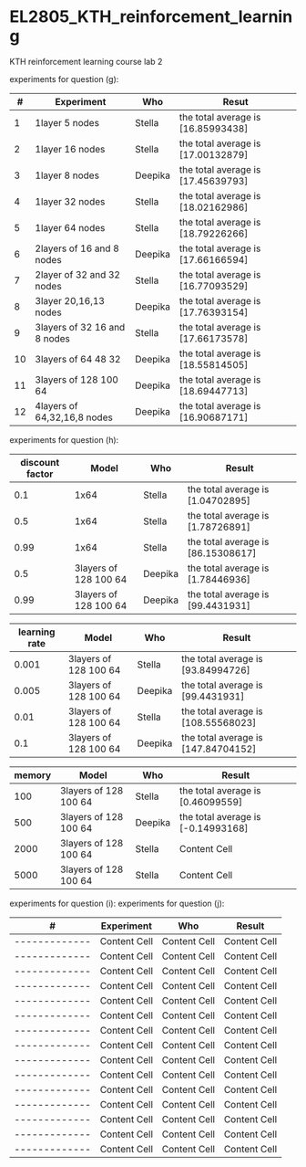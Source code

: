 # EL2805_KTH_reinforcement_learning
KTH reinforcement learning course lab 2 

experiments for question (g): &nbsp;  


| #  | Experiment  | Who |Resut |
| -------------| ------------- | ------------- | ------------- |
| 1|            1layer 5 nodes | Stella  | the total average is [16.85993438] |
|2|            1layer 16 nodes  | Stella  | the total average is [17.00132879]  |
| 3|              1layer 8 nodes| Deepika | the total average is [17.45639793]  |
| 4|            1layer 32 nodes | Stella  | the total average is [18.02162986] |
| 5|            1layer 64 nodes | Stella  | the total average is [18.79226266]|
| 6|  2layers of 16 and 8 nodes | Deepika | the total average is [17.66166594]  |
| 7|            2layer of 32 and 32 nodes | Stella  |  the total average is [16.77093529]|
| 8|            3layer  20,16,13 nodes | Deepika  | the total average is [17.76393154]|
| 9|3layers of 32 16 and 8 nodes| Stella  | the total average is [17.66173578]  |
| 10| 3layers of 64 48 32  | Deepika  |  the total average is [18.55814505]  |
| 11| 3layers of 128 100 64  | Deepika  | the total average is [18.69447713]  |
| 12| 4layers of 64,32,16,8 nodes  | Deepika  |  the total average is [16.90687171]  |

  
experiments for question (h):

| discount factor| Model | Who  | Result  |
|  ------------- | -------------| -------------| -------------|
|0.1|1x64  | Stella | the total average is [1.04702895]   |
| 0.5| 1x64   | Stella  | the total average is [1.78726891]  |
| 0.99| 1x64   | Stella | the total average is [86.15308617]  |
| 0.5| 3layers of 128 100 64  | Deepika | the total average is [1.78446936]  |
| 0.99| 3layers of 128 100 64  | Deepika | the total average is [99.4431931]  |

| learning rate| Model | Who  | Result  |
|  ------------- | -------------| -------------| -------------|
|0.001| 3layers of 128 100 64  | Stella | the total average is [93.84994726] |
|0.005| 3layers of 128 100 64  | Deepika | the total average is [99.4431931]  |
| 0.01| 3layers of 128 100 64  | Stella | the total average is [108.55568023]  |
| 0.1| 3layers of 128 100 64  | Deepika | the total average is [147.84704152]  |

| memory| Model | Who  | Result  |
|  ------------- | -------------| -------------| -------------|
|100| 3layers of 128 100 64  | Stella | the total average is [0.46099559]  |
| 500| 3layers of 128 100 64  | Deepika | the total average is [-0.14993168] |
| 2000| 3layers of 128 100 64  | Stella | Content Cell  |
| 5000| 3layers of 128 100 64   | Stella | Content Cell  |



experiments for question (i):
experiments for question (j):


| #| Experiment | Who  | Result  |
| -------------| -------------| -------------| -------------|
| -------------| Content Cell  | Content Cell  | Content Cell  |
| -------------| Content Cell  | Content Cell  | Content Cell  |
| -------------| Content Cell  | Content Cell  | Content Cell  |
| -------------| Content Cell  | Content Cell  | Content Cell  |
| -------------| Content Cell  | Content Cell  | Content Cell  |
| -------------| Content Cell  | Content Cell  | Content Cell  |
| -------------| Content Cell  | Content Cell  | Content Cell  |
| -------------| Content Cell  | Content Cell  | Content Cell  |
| -------------| Content Cell  | Content Cell  | Content Cell  |
| -------------| Content Cell  | Content Cell  | Content Cell  |
| -------------| Content Cell  | Content Cell  | Content Cell  |
| -------------| Content Cell  | Content Cell  | Content Cell  |
| -------------| Content Cell  | Content Cell  | Content Cell  |
| -------------| Content Cell  | Content Cell  | Content Cell  |
| -------------| Content Cell  | Content Cell  | Content Cell  |


